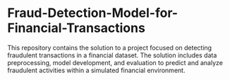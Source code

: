 # Fraud-Detection-Model-for-Financial-Transactions
This repository contains the solution to a project focused on detecting fraudulent transactions in a financial dataset. The solution includes data preprocessing, model development, and evaluation to predict and analyze fraudulent activities within a simulated financial environment.
